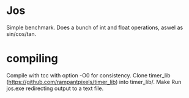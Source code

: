 # Jos
Simple benchmark.
Does a bunch of int and float operations, aswel as sin/cos/tan.

# compiling
Compile with tcc with option -O0 for consistency.
Clone timer_lib (https://github.com/rampantpixels/timer_lib) into timer_lib/.
Make
Run jos.exe redirecting output to a text file.
